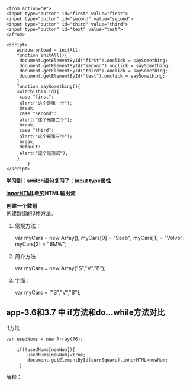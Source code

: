 	<from action="#">
	<input type="button" id="first" value="first">
	<input type="button" id="second" value="second">
	<input type="button" id="third" value="third">
	<input type="button" id="test" value="test">
	</from>
	
	<script>
		window.onload = initAll;
		function initAll(){
	     document.getElementById("first").onclick = saySomething;
	     document.getElementById("second").onclick = saySomething;
	     document.getElementById("third").onclick = saySomething;
	     document.getElementById("test").onclick = saySomething;
		}
		function saySomething(){
		switch(this.id){
	     case "first":
	     alert("这个是第一个");
	     break;
	     case "second":
	     alert("这个是第二个");
	     break;
	     case "third":
	     alert("这个是第三个");
	     break;
	     default:
	     alert("这个是测试");
		}
	   		}
	</script>		

**学习到：[switch语句](http://www.w3cschool.cn/javascript/js-switch.html)复习了：[input type属性](http://www.w3cschool.cn/htmltags/att-input-type.html)**  

**[innerHTML](http://www.w3cschool.cn/javascript/js-htmldom-html.html)改变HTML输出流**  

**创建一个数组**  
创建数组的3种方法。  
1. 常规方法：
  
	var myCars = new Array();
	myCars[0] = "Saab";
	myCars[1] = "Volvo";
	myCars[2] = "BMW";  

2. 简介方法：  

	var myCars = new Array("S","V","B");  

3. 字面：  

	var myCars = ["S","V","B"];  

## app-3.6和3.7 中 if方法和do...while方法对比  

if方法  

	var usedNums = new Array(76);  
	
		if(!usedNums[newNum]){
		 	usedNums[newNum]=true;
			document.getElementById(currSquare).innerHTML=newNum;
		 }
解释：
	<script>
	var usednumbs = new Array(3); // 创建length为3的数组
	 
	function used (n) {
	    if (!usednumbs[n]) { // 如果没用过
	        usednumbs[n] = true;
	        alert('第一次使用');
	    } else { // 如果已经用过
	        alert('已经用过了');
	    }
	}
	 
	// usednumbs =》 [undefined, undefined, undefined];
	used(1); // 第一次使用
	// usednumbs =》 [undefined, true, undefined];
	 
	used(2); // 第一次使用
	// usednumbs =》 [undefined, true, true];
	 
	used(1); // 已经用过了
	// usednumbs =》 [undefined, true, true];
		</script>